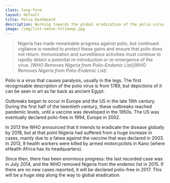```yaml
---
class: long-form
layout: default
title: Polio Dashboard
description: Working towards the global eradication of the polio virus
image: /img/list-sense-followup.jpg
---
```


> Nigeria has made remarkable progress against polio, but continued vigilance is needed to protect these gains and ensure that polio does not return. Immunization and surveillance activities must continue to rapidly detect a potential re-introduction or re-emergence of the virus.
><cite>[WHO Removes Nigeria from Polio-Endemic List](WHO Removes Nigeria from Polio-Endemic List)</cite>

Polio is a virus that causes paralysis, usually in the legs. The first recognisable description of the polio virus is from 1789, but depictions of it can be seen in art as far back as ancient Egypt. 

Outbreaks began to occur in Europe and the US in the late 19th century. During the first half of the twentieth century, these outbreaks reached pandemic levels, until a vaccine was developed in the 1950s. The US was eventually declared polio-free in 1994, Europe in 2002. 

In 2013 the WHO announced that it intends to eradicate the disease globally by 2018, but at that point Nigeria had suffered from a huge increase in cases, mainly due to a fatwa against the vaccine that was declared in 2003. In 2013, 9 health workers were killed by armed motorcyclists in Kano (where eHealth Africa has its headquarters).

Since then, there has been enormous progress: the last recorded case was in July 2014, and the WHO removed Nigeria from the endemic list in 2015. If there are no new cases reported, it will be declared polio-free in 2017. This will be a huge step along the way to global eradication.

